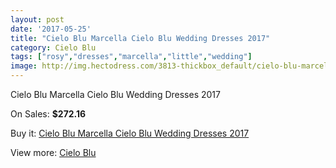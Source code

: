 ```yaml
---
layout: post
date: '2017-05-25'
title: "Cielo Blu Marcella Cielo Blu Wedding Dresses 2017"
category: Cielo Blu
tags: ["rosy","dresses","marcella","little","wedding"]
image: http://img.hectodress.com/3813-thickbox_default/cielo-blu-marcella-cielo-blu-wedding-dresses-2013.jpg
---
```

Cielo Blu Marcella Cielo Blu Wedding Dresses 2017

On Sales: **$272.16**
<a href="https://www.hectodress.com/cielo-blu/1975-cielo-blu-marcella-cielo-blu-wedding-dresses-2013.html"><amp-img layout="responsive" width="600" height="600" src="//img.hectodress.com/3813-thickbox_default/cielo-blu-marcella-cielo-blu-wedding-dresses-2013.jpg" alt="Cielo Blu Marcella Cielo Blu Wedding Dresses 2017 0" /></a>

Buy it: [Cielo Blu Marcella Cielo Blu Wedding Dresses 2017](https://www.hectodress.com/cielo-blu/1975-cielo-blu-marcella-cielo-blu-wedding-dresses-2013.html "Cielo Blu Marcella Cielo Blu Wedding Dresses 2017")

View more: [Cielo Blu](https://www.hectodress.com/33-cielo-blu "Cielo Blu")